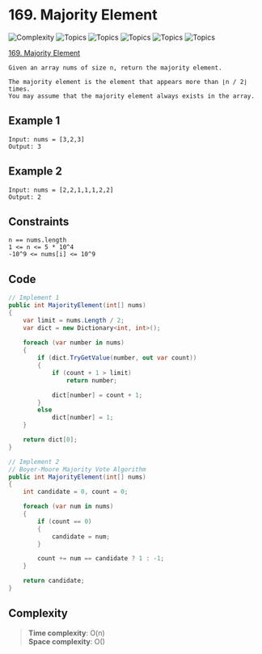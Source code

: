 # 169. Majority Element

![Complexity](https://img.shields.io/badge/easy-green)
![Topics](https://img.shields.io/badge/array-blue)
![Topics](https://img.shields.io/badge/hash_table-blue)
![Topics](https://img.shields.io/badge/divide_and_conquer-blue)
![Topics](https://img.shields.io/badge/sorting-blue)
![Topics](https://img.shields.io/badge/counting-blue)

[169. Majority Element](src/_169_Majority_Element)

```
Given an array nums of size n, return the majority element.

The majority element is the element that appears more than ⌊n / 2⌋ times. 
You may assume that the majority element always exists in the array.
```

## Example 1

```
Input: nums = [3,2,3]
Output: 3
```

## Example 2

```
Input: nums = [2,2,1,1,1,2,2]
Output: 2

```

## Constraints

```
n == nums.length
1 <= n <= 5 * 10^4
-10^9 <= nums[i] <= 10^9
```

## Code

```csharp
// Implement 1
public int MajorityElement(int[] nums)
{
    var limit = nums.Length / 2;
    var dict = new Dictionary<int, int>();
    
    foreach (var number in nums)
    {
        if (dict.TryGetValue(number, out var count))
        {
            if (count + 1 > limit)
                return number;

            dict[number] = count + 1;
        }
        else
            dict[number] = 1;
    }

    return dict[0];
}

// Implement 2
// Boyer-Moore Majority Vote Algorithm
public int MajorityElement(int[] nums)
{
    int candidate = 0, count = 0;

    foreach (var num in nums)
    {
        if (count == 0)
        {
            candidate = num;
        }

        count += num == candidate ? 1 : -1;
    }

    return candidate;
}
```

## Complexity

> **Time complexity**: O(n)  
> **Space complexity**: O()